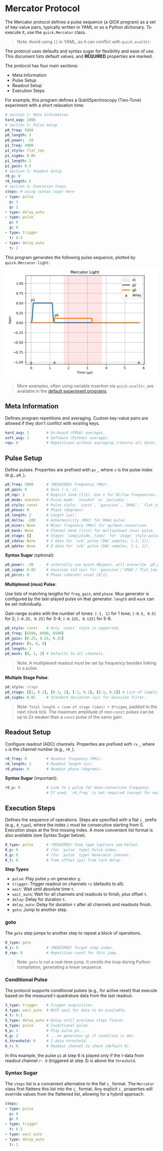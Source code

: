 # Mercator Protocol

The Mercator protocol defines a pulse sequence (a QICK program) as a set of key-value pairs, typically written in YAML or as a Python dictionary. To execute it, use the `quick.Mercator` class.

> Note: Avoid using `{}` in YAML, as it can conflict with `quick.evalStr`.

The protocol uses defaults and syntax sugar for flexibility and ease of use. This document lists default values, and **REQUIRED** properties are marked.

The protocol has four main sections:
- Meta Information
- Pulse Setup
- Readout Setup
- Execution Steps

For example, this program defines a QubitSpectroscopy (Two-Tone) experiment with a short relaxation time:

```yaml
# section 1: Meta Information
hard_avg: 1000
# section 2: Pulse Setup
p0_freq: 5000
p0_length: 3
p0_power: -30
p1_freq: 4000
p1_style: flat_top
p1_sigma: 0.05
p1_length: 1
p1_gain: 0.5
# section 3: Readout Setup
r0_p: 0
r0_length: 2
# section 4: Execution Steps
steps: # using syntax sugar here
- type: pulse
  p: 1
  g: 2
- type: delay_auto
- type: pulse
  p: 0
  g: 0
- type: trigger
  t: 0.5
- type: delay_auto
  t: 2
```

This program generates the following pulse sequence, plotted by `quick.Mercator.light`:

![](../Images/mercator_light.png)

> More examples, often using variable insertion via `quick.evalStr`, are available in the [default experiment programs](https://github.com/clelandlab/quick/blob/main/quick/constants/experiment.yml).

## Meta Information

Defines program repetitions and averaging. Custom key-value pairs are allowed if they don't conflict with existing keys.

```yaml
hard_avg: 1        # On-board (FPGA) averages.
soft_avg: 1        # Software (Python) averages.
rep: 0             # Repetitions without averaging (returns all data).
```

## Pulse Setup

Define pulses. Properties are prefixed with `px_`, where `x` is the pulse index (e.g., `p0_`).

```yaml
p0_freq: 5000      # (REQUIRED) Frequency (MHz).
p0_gain: 0         # Gain [-1, 1].
p0_nqz: 2          # Nyquist zone [1|2]. Use 1 for DC/low frequencies.
p0_mode: oneshot   # Pulse mode: `oneshot` or `periodic`.
p0_style: const    # Pulse style: `const`, `gaussian`, `DRAG`, `flat_top`, `stage`, `arb`.
p0_phase: 0        # Phase (degrees).
p0_length: 2       # Length (µs).
p0_delta: -200     # Anharmonicity (MHz) for DRAG pulse.
p0_mixer: None     # Mixer frequency (MHz) for up/down conversion.
p0_mask: None      # Channel mask [list] for multiplexed (mux) pulse.
p0_stage: []       # Stages `[amplitude, time]` for `stage` style pulse.
p0_idata: None     # I data for `arb` pulse (DAC samples, [-1, 1]).
p0_qdata: None     # Q data for `arb` pulse (DAC samples, [-1, 1]).
```

**Syntax Sugar** (optional):

```yaml
p0_power: -30      # internally use quick.dB2gain, will overwrite `p0_gain`.
p0_sigma: 0.05     # Gaussian std (µs) for `gaussian`/`DRAG`/`flat_top`. Defaults to p0_length/5.
p0_phrst: 0        # Phase coherent reset [0|1].
```

**Multiplexed (mux) Pulse**:

Use lists of matching lengths for `freq`, `gain`, and `phase`. Mux generator is configured by the last-played pulse on that generator. `length` and `mask` can be set individually.

Gain range scales with the number of tones: `[-1, 1]` for 1 tone; `[-0.5, 0.5]` for 2; `[-0.25, 0.25]` for 3-4; `[-0.125, 0.125]` for 5-8.

```yaml
p0_style: const    # Only `const` style is supported.
p0_freq: [5500, 6000, 6500]
p0_gain: [0.25, 0.25, 0.25]
p0_phase: [0, 0, 0]
p0_length: 2
p0_mask: [0, 1, 2] # Defaults to all channels.
```

> Note: A multiplexed readout must be set by frequency besides linking to a pulse.

**Multiple Stage Pulse**:

```yaml
p0_style: stage
p0_stage: [[1, 0.1], [0.3, 1], [-1, 0.1], [0.1, 0.1]] # List of [amplitude, time].
p0_sigma: 0.01     # Standard deviation (µs) for Gaussian filter.
```
> Note: `Total length = (sum of stage times) + 8*sigma`, padded to the next clock tick.
> The maximum amplitude of non-`const` pulses can be up to 2x weaker than a `const` pulse of the same gain.

## Readout Setup

Configure readout (ADC) channels. Properties are prefixed with `rx_`, where `x` is the channel number (e.g., `r0_`).

```yaml
r0_freq: 0         # Readout frequency (MHz).
r0_length: 2       # Readout length (µs).
r0_phase: 0        # Readout phase (degrees).
```

**Syntax Sugar** (important):

```yaml
r0_p: 0            # Link to a pulse for down-conversion frequency.
                   # If used, `r0_freq` is not required (except for mux readout).
```

## Execution Steps

Defines the sequence of operations. Steps are specified with a flat `i_` prefix (e.g., `0_type`), where the index `i` must be consecutive starting from 0. Execution stops at the first missing index. A more convenient list format is also available (see Syntax Sugar below).

```yaml
0_type: pulse      # (REQUIRED) Step type [options see below].
0_p: 0             # (for `pulse` type) Pulse index.
0_g: 0             # (for `pulse` type) Generator channel.
0_t: 0             # Time offset (µs) from last delay.
```

**Step Types**:
- `pulse`: Play pulse `p` on generator `g`.
- `trigger`: Trigger readout on channels `rs` (defaults to all).
- `wait`: Wait until absolute time `t`.
- `wait_auto`: Wait for all channels and readouts to finish, plus offset `t`.
- `delay`: Delay for duration `t`.
- `delay_auto`: Delay for duration `t` after all channels and readouts finish.
- `goto`: Jump to another step.

### goto

The `goto` step jumps to another step to repeat a block of operations.

```yaml
0_type: goto
0_i: 0             # (REQUIRED) Target step index.
0_rep: 0           # Repetition count for this jump.
```

> Note: `goto` is not a real-time jump. It unrolls the loop during Python compilation, generating a linear sequence.

### Conditional Pulse

The protocol supports conditional pulses (e.g., for active reset) that execute based on the measured I-quadrature data from the last readout.

```yaml
3_type: trigger    # Trigger acquisition.
4_type: wait_auto  # MUST wait for data to be available.
4_t: 0.1
5_type: delay_auto # Delay until previous steps finish.
6_type: pulse      # Conditional pulse.
6_p: 1             # Play pulse p1...
6_g: 2             # ...on generator g2 if condition is met.
6_threshold: 0     # I-data threshold.
6_r: 0             # Readout channel to check (default 0).
```

In this example, the pulse `p1` at step 6 is played only if the I-data from readout channel `r: 0` (triggered at step 3) is above the `threshold`.

### Syntax Sugar

The `steps` list is a convenient alternative to the flat `i_` format. The `Mercator` class first flattens this list into the `i_` format. Any explicit `i_` properties will override values from the flattened list, allowing for a hybrid approach.

```yaml
steps:
- type: pulse
  p: 0
  g: 0
- type: trigger
  t: 0.5
- type: wait_auto
- type: delay_auto
  t: 1
```
